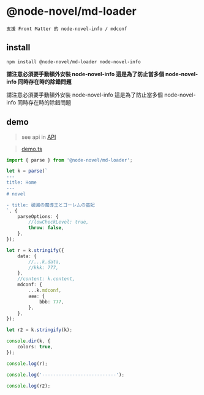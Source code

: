 # @node-novel/md-loader

    支援 Front Matter 的 node-novel-info / mdconf

## install

    npm install @node-novel/md-loader node-novel-info

**請注意必須要手動額外安裝 node-novel-info 這是為了防止當多個 node-novel-info 同時存在時的除錯問題**

請注意必須要手動額外安裝 node-novel-info 這是為了防止當多個 node-novel-info 同時存在時的除錯問題

## demo

> see api in [API](index.d.ts)

> [demo.ts](test/demo.ts)

```ts
import { parse } from '@node-novel/md-loader';

let k = parse(`
---
title: Home
---
# novel

- title: 破滅の魔導王とゴーレムの蛮妃
`, {
	parseOptions: {
		//lowCheckLevel: true,
		throw: false,
	},
});

let r = k.stringify({
	data: {
		//...k.data,
		//kkk: 777,
	},
	//content: k.content,
	mdconf: {
		...k.mdconf,
		aaa: {
			bbb: 777,
		},
	},
});

let r2 = k.stringify(k);

console.dir(k, {
	colors: true,
});

console.log(r);

console.log('---------------------------');

console.log(r2);
```
